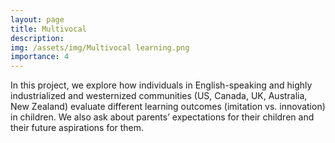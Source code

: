 ```yaml
---
layout: page
title: Multivocal
description: 
img: /assets/img/Multivocal learning.png
importance: 4
---
```


In this project, we explore how individuals in English-speaking and highly industrialized and westernized communities (US, Canada, UK, Australia, New Zealand) evaluate different learning outcomes (imitation vs. innovation) in children. We also ask about parents’ expectations for their children and their future aspirations for them.
